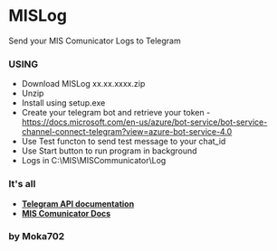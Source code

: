 # MISLog
Send your MIS Comunicator Logs to Telegram



### USING
 - Download MISLog xx.xx.xxxx.zip
 - Unzip
 - Install using setup.exe
 - Create your telegram bot and retrieve your token - https://docs.microsoft.com/en-us/azure/bot-service/bot-service-channel-connect-telegram?view=azure-bot-service-4.0
 - Use Test functon to send test message to your chat_id
 - Use Start button to run program in background
 - Logs in C:\MIS\MISCommunicator\Log

### It's all

- **[Telegram API documentation](https://core.telegram.org/)**
- **[MIS Comunicator Docs]( https://doc.sysdevmobile.com/miscommunicator/)**

### by Moka702
